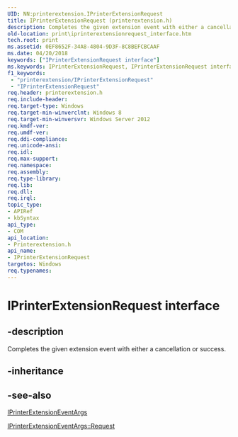 ```yaml
---
UID: NN:printerextension.IPrinterExtensionRequest
title: IPrinterExtensionRequest (printerextension.h)
description: Completes the given extension event with either a cancellation or success.
old-location: print\iprinterextensionrequest_interface.htm
tech.root: print
ms.assetid: 0EF8652F-34A8-4804-9D3F-8C8BEFCBCAAF
ms.date: 04/20/2018
keywords: ["IPrinterExtensionRequest interface"]
ms.keywords: IPrinterExtensionRequest, IPrinterExtensionRequest interface [Print Devices], IPrinterExtensionRequest interface [Print Devices],described, print.iprinterextensionrequest_interface, printerextension/IPrinterExtensionRequest
f1_keywords:
 - "printerextension/IPrinterExtensionRequest"
 - "IPrinterExtensionRequest"
req.header: printerextension.h
req.include-header: 
req.target-type: Windows
req.target-min-winverclnt: Windows 8
req.target-min-winversvr: Windows Server 2012
req.kmdf-ver: 
req.umdf-ver: 
req.ddi-compliance: 
req.unicode-ansi: 
req.idl: 
req.max-support: 
req.namespace: 
req.assembly: 
req.type-library: 
req.lib: 
req.dll: 
req.irql: 
topic_type:
- APIRef
- kbSyntax
api_type:
- COM
api_location:
- Printerextension.h
api_name:
- IPrinterExtensionRequest
targetos: Windows
req.typenames: 
---
```


# IPrinterExtensionRequest interface

## -description

Completes the given extension event with either a cancellation  or success.

## -inheritance

## -see-also

[IPrinterExtensionEventArgs](https://docs.microsoft.com/windows-hardware/drivers/ddi/printerextension/nn-printerextension-iprinterextensioneventargs)

[IPrinterExtensionEventArgs::Request](https://docs.microsoft.com/windows-hardware/drivers/ddi/printerextension/nf-printerextension-iprinterextensioneventargs-get_request)
